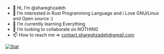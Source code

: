 - 👋 Hi, I’m @shareghzadeh
- 👀 I’m interested in Rust Programming Language and i Love GNU/Linux and Open source :)
- 🌱 I’m currently learning Everything
- 💞️ I’m looking to collaborate on NOTHING
- 📫 How to reach me => contact.shareghzadeh@gmail.com

[![Stat](https://github-readme-stats.vercel.app/api?username=shareghzadeh&count_private=true&show_icons=true&line_height=20&theme=default)](https://github.com/shareghzadeh)

<!---
shareghzade/shareghzade is a ✨ special ✨ repository because its `README.md` (this file) appears on your GitHub profile.
You can click the Preview link to take a look at your changes.
--->
